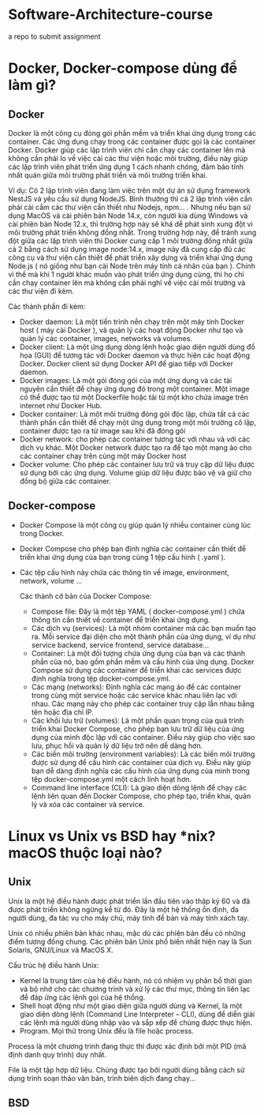 # Software-Architecture-course
a repo to submit assignment

# Docker, Docker-compose dùng để làm gì?
## Docker
Docker là một công cụ đóng gói phần mềm và triển khai ứng dụng trong các container. Các ứng dụng chạy trong các container được gọi là các container Docker. Docker giúp các lập trình viên chỉ cần chạy các container lên mà không cần phải lo về việc cài các thư viện hoặc môi trường, điều này giúp các lập trình viên phát triển ứng dụng 1 cách nhanh chóng, đảm bảo tính nhất quán giữa môi trường phát triển và môi trường triển khai.

Ví dụ: Có 2 lập trình viên đang làm việc trên một dự án sử dụng framework NestJS và yêu cầu sử dụng NodeJS. Bình thường thì cả 2 lập trình viên cần phải cài cắm các thư viện cần thiết như Nodejs, npm... . Nhưng nếu bạn sử dụng MacOS và cài phiên bản Node 14.x, còn người kia dùng Windows và cài phiên bản Node 12.x, thì trường hợp này sẽ khá dễ phát sinh xung đột vì môi trường phát triển không đồng nhất. Trong trường hợp này, để tránh xung đột giữa các lập trình viên thì Docker cung cấp 1 môi trường đồng nhất giữa cả 2 bằng cách sử dụng image node:14.x, image này đã cung cấp đủ các công cụ và thư viện cần thiết để phát triển xây dựng và triển khai ứng dụng Node.js ( nó giống như bạn cài Node trên máy tính cá nhân của bạn ). Chính vì thế mà khi 1 người khác muốn vào phát triển ứng dụng cùng, thì họ chỉ cần chạy container lên mà không cần phải nghĩ về việc cài môi trường và các thư viện đi kèm.

Các thành phần đi kèm:
- Docker daemon: Là một tiến trình nền chạy trên một máy tính Docker host ( máy cài Docker ), và quản lý các hoạt động Docker như tạo và quản lý các container, images, networks và volumes.
- Docker client: Là một ứng dụng dòng lệnh hoặc giao diện người dùng đồ họa (GUI) để tương tác với Docker daemon và thực hiện các hoạt động Docker. Docker client sử dụng Docker API để giao tiếp với Docker daemon.
- Docker images: Là một gói đóng gói của một ứng dụng và các tài nguyên cần thiết để chạy ứng dụng đó trong một container. Một image có thể được tạo từ một Dockerfile hoặc tải từ một kho chứa image trên internet như Docker Hub.
- Docker container: Là một môi trường đóng gói độc lập, chứa tất cả các thành phần cần thiết để chạy một ứng dụng trong một môi trường cô lập, container được tạo ra từ image sau khi đã đóng gói
- Docker network: cho phép các container tương tác với nhau và với các dịch vụ khác. Một Docker network được tạo ra để tạo một mạng ảo cho các container chạy trên cùng một máy Docker host
- Docker volume: Cho phép các container lưu trữ và truy cập dữ liệu được sử dụng bởi các ứng dụng. Volume giúp dữ liệu được bảo vệ và giữ cho đồng bộ giữa các container.

## Docker-compose
- Docker Compose là một công cụ giúp quản lý nhiều container cùng lúc trong Docker.
- Docker Compose cho phép bạn định nghĩa các container cần thiết để triển khai ứng dụng của bạn trong cùng 1 tệp cấu hình ( .yaml ).
- Các tệp cấu hình này chứa các thông tin về image, environment, network, volume ...
  
  Các thành cở bản của Docker Compose:
  - Compose file: Đây là một tệp YAML ( docker-compose.yml ) chứa thông tin cần thiết về container để triển khai ứng dụng.
  - Các dịch vụ (services): Là một nhóm container mà các bạn muốn tạo ra. Mỗi service đại diện cho một thành phần của ứng dụng, ví dụ như service backend, service frontend, service database...
  - Container: Là một đối tượng chứa ứng dụng của bạn và các thành phần của nó, bao gồm phần mềm và cấu hình của ứng dụng. Docker Compose sử dụng các container để triển khai các services được định nghĩa trong tệp docker-compose.yml.
  - Các mạng (networks): Định nghĩa các mạng ảo để các container trong cùng một service hoặc các service khác nhau liên lạc với nhau. Các mạng này cho phép các container truy cập lẫn nhau bằng tên hoặc địa chỉ IP.
  - Các khối lưu trữ (volumes): Là một phần quan trọng của quá trình triển khai Docker Compose, cho phép bạn lưu trữ dữ liệu của ứng dụng của mình độc lập với các container. Điều này giúp cho việc sao lưu, phục hồi và quản lý dữ liệu trở nên dễ dàng hơn.
  - Các biến môi trường (environment variables): Là các biến môi trường được sử dụng để cấu hình các container của dịch vụ. Điều này giúp bạn dễ dàng định nghĩa các cấu hình của ứng dụng của mình trong tệp docker-compose.yml một cách linh hoạt hơn.
  - Command line interface (CLI): Là giao diện dòng lệnh để chạy các lệnh liên quan đến Docker Compose, cho phép tạo, triển khai, quản lý và xóa các container và service.

 # Linux vs Unix vs BSD hay *nix? macOS thuộc loại nào?

 ## Unix
 Unix là một hệ điều hành được phát triển lần đầu tiên vào thập kỷ 60 và đã được phát triển không ngừng kể từ đó. Đây là một hệ thống ổn định, đa người dùng, đa tác vụ cho máy chủ, máy tính để bàn và máy tính xách tay.

 Unix có nhiều phiên bản khác nhau, mặc dù các phiên bản đều có những điểm tương đồng chung. Các phiên bản Unix phổ biến nhất hiện nay là Sun Solaris, GNU/Linux và MacOS X.

 Cấu trúc hệ điều hành Unix:
   - Kernel là trung tâm của hệ điều hành, nó có nhiệm vụ phân bổ thời gian và bộ nhớ cho các chương trình và xử lý các thư mục, thông tin liên lạc để đáp ứng các lệnh gọi của hệ thống.
   - Shell hoạt động như một giao diện giữa người dùng và Kernel, là một giao diện dòng lệnh (Command Line Interpreter – CLI), dùng để diễn giải các lệnh mà người dùng nhập vào và sắp xếp để chúng được thực hiện.
   - Program.
Mọi thứ trong Unix đều là file hoặc process.

Process là một chương trình đang thực thi được xác định bởi một PID (mã định danh quy trình) duy nhất.

File là một tập hợp dữ liệu. Chúng được tạo bởi người dùng bằng cách sử dụng trình soạn thảo văn bản, trình biên dịch đang chạy…

## BSD

